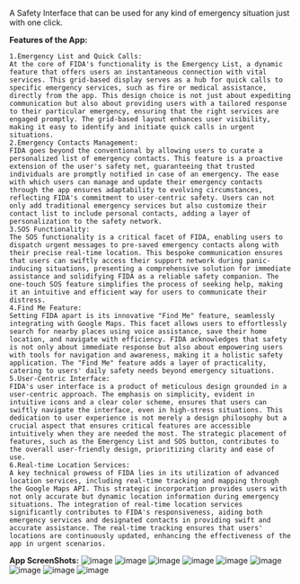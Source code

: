A Safety Interface that can be used for any kind of emergency situation just with one click.

**Features of the App:**
```
1.Emergency List and Quick Calls:
At the core of FIDA's functionality is the Emergency List, a dynamic feature that offers users an instantaneous connection with vital services. This grid-based display serves as a hub for quick calls to specific emergency services, such as fire or medical assistance, directly from the app. This design choice is not just about expediting communication but also about providing users with a tailored response to their particular emergency, ensuring that the right services are engaged promptly. The grid-based layout enhances user visibility, making it easy to identify and initiate quick calls in urgent situations.
2.Emergency Contacts Management:
FIDA goes beyond the conventional by allowing users to curate a personalized list of emergency contacts. This feature is a proactive extension of the user's safety net, guaranteeing that trusted individuals are promptly notified in case of an emergency. The ease with which users can manage and update their emergency contacts through the app ensures adaptability to evolving circumstances, reflecting FIDA's commitment to user-centric safety. Users can not only add traditional emergency services but also customize their contact list to include personal contacts, adding a layer of personalization to the safety network.
3.SOS Functionality:
The SOS functionality is a critical facet of FIDA, enabling users to dispatch urgent messages to pre-saved emergency contacts along with their precise real-time location. This bespoke communication ensures that users can swiftly access their support network during panic-inducing situations, presenting a comprehensive solution for immediate assistance and solidifying FIDA as a reliable safety companion. The one-touch SOS feature simplifies the process of seeking help, making it an intuitive and efficient way for users to communicate their distress.
4.Find Me Feature:
Setting FIDA apart is its innovative "Find Me" feature, seamlessly integrating with Google Maps. This facet allows users to effortlessly search for nearby places using voice assistance, save their home location, and navigate with efficiency. FIDA acknowledges that safety is not only about immediate response but also about empowering users with tools for navigation and awareness, making it a holistic safety application. The "Find Me" feature adds a layer of practicality, catering to users' daily safety needs beyond emergency situations.
5.User-Centric Interface:
FIDA's user interface is a product of meticulous design grounded in a user-centric approach. The emphasis on simplicity, evident in intuitive icons and a clear color scheme, ensures that users can swiftly navigate the interface, even in high-stress situations. This dedication to user experience is not merely a design philosophy but a crucial aspect that ensures critical features are accessible intuitively when they are needed the most. The strategic placement of features, such as the Emergency List and SOS button, contributes to the overall user-friendly design, prioritizing clarity and ease of use.
6.Real-time Location Services:
A key technical prowess of FIDA lies in its utilization of advanced location services, including real-time tracking and mapping through the Google Maps API. This strategic incorporation provides users with not only accurate but dynamic location information during emergency situations. The integration of real-time location services significantly contributes to FIDA's responsiveness, aiding both emergency services and designated contacts in providing swift and accurate assistance. The real-time tracking ensures that users' locations are continuously updated, enhancing the effectiveness of the app in urgent scenarios.
```
**App ScreenShots:**
![image](https://github.com/user-attachments/assets/7c8c73cd-2747-4d26-aec1-4d9cbbefe47f)
![image](https://github.com/user-attachments/assets/bf5a4527-8c3a-4d89-9d06-0935f2926851)
![image](https://github.com/user-attachments/assets/13b177f6-8f7b-482b-9167-568b3716e5ba)
![image](https://github.com/user-attachments/assets/0c80d472-e272-4b3e-8d4e-2de82f0cc6b9)
![image](https://github.com/user-attachments/assets/8e35cc7f-9e5e-4ec0-ab90-3b28028ceebf)
![image](https://github.com/user-attachments/assets/d3e0a753-f2a4-4aab-8d40-4b2ab4cd203d)
![image](https://github.com/user-attachments/assets/e19a7bed-481e-4da2-ab6b-7e4ff90b830e)
![image](https://github.com/user-attachments/assets/b6372ded-8852-442f-b1e7-fdcd815d5028)
![image](https://github.com/user-attachments/assets/310ff920-845e-4fb0-a848-c365a5ffcdb9)
